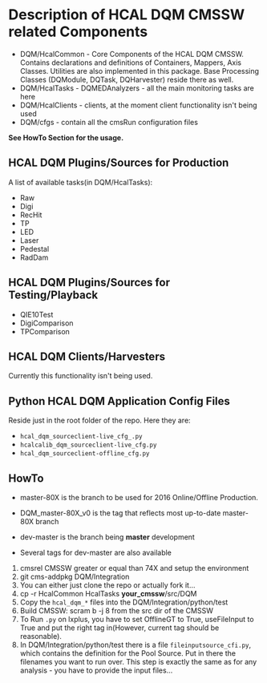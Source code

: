 # Description of HCAL DQM CMSSW related Components
* DQM/HcalCommon - Core Components of the HCAL DQM CMSSW. Contains declarations and definitions of Containers, Mappers, Axis Classes. Utilities are also implemented in this package. Base Processing Classes (DQModule, DQTask, DQHarvester) reside there as well.
* DQM/HcalTasks - DQMEDAnalyzers - all the main monitoring tasks are here
* DQM/HcalClients - clients, at the moment client functionality isn't being used
* DQM/cfgs - contain all the cmsRun configuration files

**See HowTo Section for the usage.**

## HCAL DQM Plugins/Sources for Production
A list of available tasks(in DQM/HcalTasks):
* Raw
* Digi
* RecHit
* TP
* LED
* Laser
* Pedestal
* RadDam

## HCAL DQM Plugins/Sources for Testing/Playback
* QIE10Test
* DigiComparison
* TPComparison

## HCAL DQM Clients/Harvesters
Currently this functionality isn't being used.

## Python HCAL DQM Application Config Files
Reside just in the root folder of the repo. Here they are:
* `hcal_dqm_sourceclient-live_cfg_.py`
* `hcalcalib_dqm_sourceclient-live_cfg.py`
* `hcal_dqm_sourceclient-offline_cfg.py`

## HowTo
* master-80X is the branch to be used for 2016 Online/Offline Production.
* DQM_master-80X_v0 is the tag that reflects most up-to-date master-80X branch

* dev-master is the branch being **master** development
* Several tags for dev-master are also available

1. cmsrel CMSSW greater or equal than 74X and setup the environment
2. git cms-addpkg DQM/Integration
3. You can either just clone the repo or actually fork it...
4. cp -r HcalCommon HcalTasks **your_cmssw**/src/DQM
5. Copy the `hcal_dqm_*` files into the DQM/Integration/python/test
6. Build CMSSW: scram b -j 8 from the src dir of the CMSSW
7. To Run `.py` on lxplus, you have to set OfflineGT to True,
useFileInput to True and put the right tag in(However, current tag should be reasonable).
8. In DQM/Integration/python/test there is a file `fileinputsource_cfi.py`, which 
contains the definition for the Pool Source. Put in there the filenames you want to run over. This step is exactly the same as for any analysis - you have to 
provide the input files...





